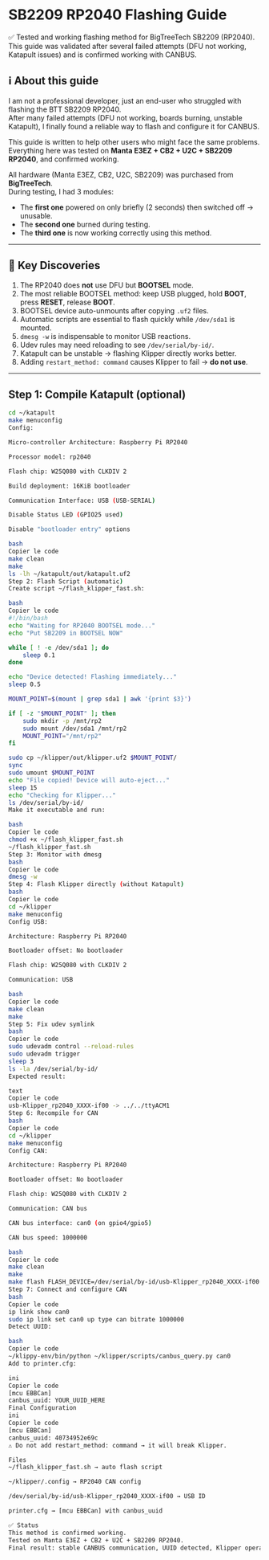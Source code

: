 # SB2209 RP2040 Flashing Guide

✅ Tested and working flashing method for BigTreeTech SB2209 (RP2040).  
This guide was validated after several failed attempts (DFU not working, Katapult issues) and is confirmed working with CANBUS.  


## ℹ️ About this guide
I am not a professional developer, just an end-user who struggled with flashing the BTT SB2209 RP2040.  
After many failed attempts (DFU not working, boards burning, unstable Katapult), I finally found a reliable way to flash and configure it for CANBUS.  

This guide is written to help other users who might face the same problems.  
Everything here was tested on **Manta E3EZ + CB2 + U2C + SB2209 RP2040**, and confirmed working.

All hardware (Manta E3EZ, CB2, U2C, SB2209) was purchased from **BigTreeTech**.  
During testing, I had 3 modules:  
- The **first one** powered on only briefly (2 seconds) then switched off → unusable.  
- The **second one** burned during testing.  
- The **third one** is now working correctly using this method.  

---

## 🔑 Key Discoveries
1. The RP2040 does **not** use DFU but **BOOTSEL** mode.  
2. The most reliable BOOTSEL method: keep USB plugged, hold **BOOT**, press **RESET**, release **BOOT**.  
3. BOOTSEL device auto-unmounts after copying `.uf2` files.  
4. Automatic scripts are essential to flash quickly while `/dev/sda1` is mounted.  
5. `dmesg -w` is indispensable to monitor USB reactions.  
6. Udev rules may need reloading to see `/dev/serial/by-id/`.  
7. Katapult can be unstable → flashing Klipper directly works better.  
8. Adding `restart_method: command` causes Klipper to fail → **do not use**.  

---

## Step 1: Compile Katapult (optional)

```bash
cd ~/katapult
make menuconfig
Config:

Micro-controller Architecture: Raspberry Pi RP2040

Processor model: rp2040

Flash chip: W25Q080 with CLKDIV 2

Build deployment: 16KiB bootloader

Communication Interface: USB (USB-SERIAL)

Disable Status LED (GPIO25 used)

Disable "bootloader entry" options

bash
Copier le code
make clean
make
ls -lh ~/katapult/out/katapult.uf2
Step 2: Flash Script (automatic)
Create script ~/flash_klipper_fast.sh:

bash
Copier le code
#!/bin/bash
echo "Waiting for RP2040 BOOTSEL mode..."
echo "Put SB2209 in BOOTSEL NOW"

while [ ! -e /dev/sda1 ]; do
    sleep 0.1
done

echo "Device detected! Flashing immediately..."
sleep 0.5

MOUNT_POINT=$(mount | grep sda1 | awk '{print $3}')

if [ -z "$MOUNT_POINT" ]; then
    sudo mkdir -p /mnt/rp2
    sudo mount /dev/sda1 /mnt/rp2
    MOUNT_POINT="/mnt/rp2"
fi

sudo cp ~/klipper/out/klipper.uf2 $MOUNT_POINT/
sync
sudo umount $MOUNT_POINT
echo "File copied! Device will auto-eject..."
sleep 15
echo "Checking for Klipper..."
ls /dev/serial/by-id/
Make it executable and run:

bash
Copier le code
chmod +x ~/flash_klipper_fast.sh
~/flash_klipper_fast.sh
Step 3: Monitor with dmesg
bash
Copier le code
dmesg -w
Step 4: Flash Klipper directly (without Katapult)
bash
Copier le code
cd ~/klipper
make menuconfig
Config USB:

Architecture: Raspberry Pi RP2040

Bootloader offset: No bootloader

Flash chip: W25Q080 with CLKDIV 2

Communication: USB

bash
Copier le code
make clean
make
Step 5: Fix udev symlink
bash
Copier le code
sudo udevadm control --reload-rules
sudo udevadm trigger
sleep 3
ls -la /dev/serial/by-id/
Expected result:

text
Copier le code
usb-Klipper_rp2040_XXXX-if00 -> ../../ttyACM1
Step 6: Recompile for CAN
bash
Copier le code
cd ~/klipper
make menuconfig
Config CAN:

Architecture: Raspberry Pi RP2040

Bootloader offset: No bootloader

Flash chip: W25Q080 with CLKDIV 2

Communication: CAN bus

CAN bus interface: can0 (on gpio4/gpio5)

CAN bus speed: 1000000

bash
Copier le code
make clean
make
make flash FLASH_DEVICE=/dev/serial/by-id/usb-Klipper_rp2040_XXXX-if00
Step 7: Connect and configure CAN
bash
Copier le code
ip link show can0
sudo ip link set can0 up type can bitrate 1000000
Detect UUID:

bash
Copier le code
~/klippy-env/bin/python ~/klipper/scripts/canbus_query.py can0
Add to printer.cfg:

ini
Copier le code
[mcu EBBCan]
canbus_uuid: YOUR_UUID_HERE
Final Configuration
ini
Copier le code
[mcu EBBCan]
canbus_uuid: 40734952e69c
⚠️ Do not add restart_method: command → it will break Klipper.

Files
~/flash_klipper_fast.sh → auto flash script

~/klipper/.config → RP2040 CAN config

/dev/serial/by-id/usb-Klipper_rp2040_XXXX-if00 → USB ID

printer.cfg → [mcu EBBCan] with canbus_uuid

✅ Status
This method is confirmed working.
Tested on Manta E3EZ + CB2 + U2C + SB2209 RP2040.
Final result: stable CANBUS communication, UUID detected, Klipper operational.
